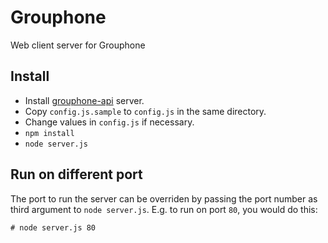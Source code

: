 # Grouphone

Web client server for Grouphone

## Install

- Install [grouphone-api](https://github.com/applait/grouphone-api) server.
- Copy `config.js.sample` to `config.js` in the same directory.
- Change values in `config.js` if necessary.
- `npm install`
- `node server.js`

## Run on different port

The port to run the server can be overriden by passing the port number
as third argument to `node server.js`. E.g. to run on port `80`, you
would do this:

```
# node server.js 80
```

